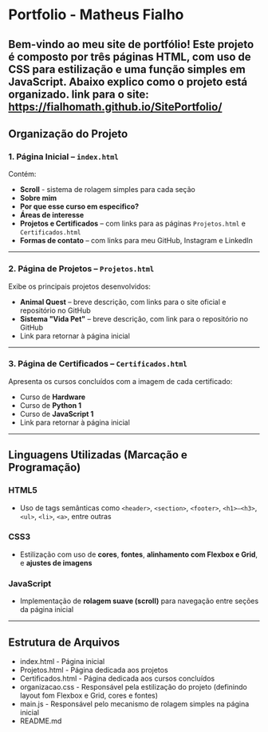 # Portfolio - Matheus Fialho

Bem-vindo ao meu site de portfólio! Este projeto é composto por **três páginas HTML**, com uso de **CSS** para estilização e uma função simples em **JavaScript**. Abaixo explico como o projeto está organizado.
link para o site:  https://fialhomath.github.io/SitePortfolio/
---

## Organização do Projeto

### 1. Página Inicial – `index.html`
Contém:
- **Scroll** - sistema de rolagem simples para cada seção
- **Sobre mim**
- **Por que esse curso em especifico?**
- **Áreas de interesse**
- **Projetos e Certificados** – com links para as páginas `Projetos.html` e `Certificados.html`
- **Formas de contato** – com links para meu GitHub, Instagram e LinkedIn

---

### 2. Página de Projetos – `Projetos.html`
Exibe os principais projetos desenvolvidos:
- **Animal Quest** – breve descrição, com links para o site oficial e repositório no GitHub
- **Sistema "Vida Pet"** – breve descrição, com link para o repositório no GitHub
- Link para retornar à página inicial

---

### 3. Página de Certificados – `Certificados.html`
Apresenta os cursos concluídos com a imagem de cada certificado:
- Curso de **Hardware**
- Curso de **Python 1**
- Curso de **JavaScript 1**
- Link para retornar à página inicial

---

## Linguagens Utilizadas (Marcação e Programação)

### HTML5
- Uso de tags semânticas como `<header>`, `<section>`, `<footer>`, `<h1>–<h3>`, `<ul>`, `<li>`, `<a>`, entre outras

### CSS3
- Estilização com uso de **cores**, **fontes**, **alinhamento com Flexbox e Grid**, e **ajustes de imagens**

### JavaScript
- Implementação de **rolagem suave (scroll)** para navegação entre seções da página inicial


---

## Estrutura de Arquivos
* index.html - Página inicial
* Projetos.html - Página dedicada aos projetos
* Certificados.html - Página dedicada aos cursos concluídos
* organizacao.css - Responsável pela estilização do projeto (definindo layout fom Flexbox e Grid, cores e fontes)
* main.js - Responsável pelo mecanismo de rolagem simples na página inicial
* README.md





